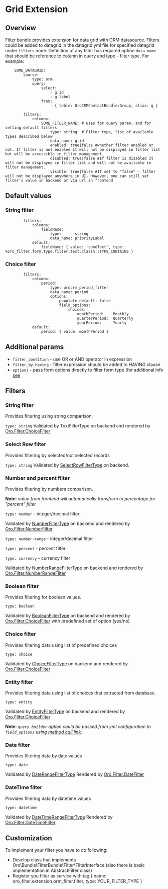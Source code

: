 Grid Extension
==============

Overview
--------

Filter bundle provides extension for data grid with ORM datasource.
Filters could be added to datagrid in the datagrid.yml file for specified datagrid under `filters` node.
Definition of any filter has required option `data_name` that should be reference to column in query and type - filter type.
For example:

```
    SOME_DATAGRID:
        source:
            type: orm
            query:
                select:
                    - g.id
                    - g.label
                from:
                    - { table: OroCRMContactBundle:Group, alias: g }

        filters:
            columns:
                SOME_FITLER_NAME: # uses for query param, and for setting default filters
                    type: string  # Filter type, list of available types described below
                    data_name: g.id
                    enabled: true|false #whether filter enabled or not. If filter is not enabled it will not be displayed in filter list but will be accessible in filter management.
                    disabled: true|false #If filter is disabled it will not be displayed in filter list and will not be available in filter management.
                    visible: true|false #If set to "false" - filter will not be displayed anywhere in UI. However, one can still set filter's value in backend or via url in frontend

```

## Default values

### String filter

```
        filters:
            columns:
                fieldName:
                    type:      string
                    data_name: priorityLabel
            default:
                fieldName: { value: 'someText', type: %oro_filter.form.type.filter.text.class%::TYPE_CONTAINS }
```

### Choice filter

```
        filters:
            columns:
                period:
                    type: orocrm_period_filter
                    data_name: period
                    options:
                        populate_default: false
                        field_options:
                            choices:
                                monthPeriod:    Monthly
                                quarterPeriod:  Quarterly
                                yearPeriod:     Yearly
            default:
                period: { value: monthPeriod }
```

## Additional params

 - `filter_condition` - use OR or AND operator in expression
 - `filter_by_having` - filter expression should be added to HAVING clause
 - `options` - pass form options directly to filter form type (for additional info [see](./filter_form_types.md)

Filters
-------

### String filter

Provides filtering using string comparison.

`type: string`
Validated by TextFilterType on backend and rendered by [Oro.Filter.ChoiceFilter](./javascript_widgets.md#orofilterchoicefilter)

### Select Row filter

Provides filtering by selected/not selected records

`type: string`
Validated by [SelectRowFilterType](./filter_form_types.md#oro_type_selectrow) on backend.

### Number and percent filter

Provides filtering by numbers comparison.

**Note**: _value from frontend will automatically transform to percentage for "percent" filter_

`type: number` - integer/decimal filter

Validated by [NumberFilterType](./filter_form_types.md#oro_type_number_filter-form-type) on backend
and rendered by [Oro.Filter.NumberFilter](./javascript_widgets.md#orofilternumberfilter)

`type: number-range` - integer/decimal filter

`type: percent` - percent filter

`type: currency` - currency filter

Validated by [NumberRangeFilterType](./filter_form_types.md#oro_type_number_range_filter-form-type) on backend
and rendered by [Oro.Filter.NumberRangeFilter](./javascript_widgets.md#orofilternumberrangefilter)

### Boolean filter

Provides filtering for boolean values.

`type: boolean`

Validated by [BooleanFilterType](./filter_form_types.md#oro_type_boolean_filter-form-type) on backend
and rendered by [Oro.Filter.ChoiceFilter](./javascript_widgets.md#orofilterchoicefilter) with predefined set of option (yes/no)

### Choice filter

Provides filtering data using list of predefined choices

`type: choice`

Validated by [ChoiceFilterType](./filter_form_types.md#oro_type_choice_filter-form-type) on backend
and rendered by [Oro.Filter.ChoiceFilter](./javascript_widgets.md#orofilterchoicefilter)

### Entity filter

Provides filtering data using list of choices that extracted from database.

`type: entity`

Validated by [EntityFilterType](./filter_form_types.md#oro_type_entity_filter-form-type) on backend
and rendered by [Oro.Filter.ChoiceFilter](./javascript_widgets.md#orofilterchoicefilter)

**Note**: _`query_builder` option could be passed from yml configuration to `field_options` using [method call link](./../../link.md)._

### Date filter

Provides filtering data by date values

`type: date`

Validated by [DateRangeFilterType](./filter_form_types.md#oro_type_date_range_filter-form-type)
Rendered by [Oro.Filter.DateFilter](./javascript_widgets.md#orofilterdatefilter)

### DateTime filter

Provides filtering data by datetime values

`type: datetime`

Validated by [DateTimeRangeFilterType](./filter_form_types.md#oro_type_datetime_range_filter-form-type)
Rendered by [Oro.Filter.DateTimeFilter](./javascript_widgets.md#orofilterdatetimefilter)

Customization
-------------
To implement your filter you have to do following:

 - Develop class that implements Oro\Bundle\FilterBundle\Filter\FilterInterface (also there is basic implementation in AbstractFilter class)
 - Register you filter as service with tag { name: oro\_filter.extension.orm\_filter.filter, type: YOUR\_FILTER\_TYPE }
